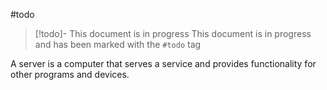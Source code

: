 #todo
> [!todo]- This document is in progress
> This document is in progress and has been marked with the `#todo` tag

A server is a computer that serves a service and provides functionality for other programs and devices.